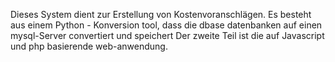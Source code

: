Dieses System dient zur Erstellung von Kostenvoranschlägen.
Es besteht aus  einem Python - Konversion tool, dass die dbase datenbanken auf einen mysql-Server convertiert und speichert
Der zweite Teil ist die auf Javascript und php basierende web-anwendung.